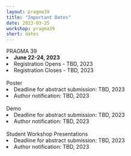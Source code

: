 ```yaml
---
layout: pragma39
title: "Important Dates"
date: 2023-03-25
workshop: pragma39
short: dates
---
```


<div class="border39">PRAGMA 39 </div>

<li><strong>June 22-24, 2023</strong></li>
<li>Registration Opens - TBD, 2023</li>
<li>Registration Closes - TBD, 2023</li><br>

<div class="border39">Poster <!--(Chair: TBD) --></div>
<li>Deadline for abstract submission: TBD, 2023</li>
<li>Author notification: TBD, 2023</li><br>

<div class="border39">Demo <!--(Chair: TBD)--> </div>
<li>Deadline for abstract submission: TBD, 2023</li>
<li>Author notification: TBD, 2023</li><br>

<div class="border39">Student Workshop Presentations<!--(Chair: TBD)--></div>
<li>Deadline for abstract submission: TBD, 2023</li>
<li>Author notification: TBD, 2023</li>
